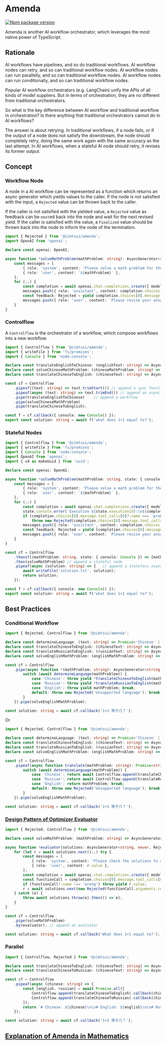# Amenda

[![Npm package version](https://img.shields.io/npm/v/@zimtsui/amenda?style=flat-square)](https://www.npmjs.com/package/@zimtsui/amenda)

Amenda is another AI workflow orchestrator, which leverages the most native power of TypeScript.

## Rationale

AI workflows have pipelines, and so do traditional workflows. AI workflow nodes can retry, and so can traditional workflow nodes. AI workflow nodes can run parallelly, and so can traditional workflow nodes. AI workflow nodes can run conditionally, and so can traditional workflow nodes.

Popular AI workflow orchestrators (e.g. LangChain) unify the APIs of all kinds of model suppliers. But in terms of orchestration, they are no different from traditional orchestrators.

So what is the key difference between AI workflow and traditional workflow in orchestration? Is there anything that traditional orchestrators cannot do in AI workflows?

The answer is about retrying. In traditional workflows, if a node fails, or if the output of a node does not satisfy the downstream, the node should completely retry, doing the same work again with the same accuracy as the last attempt. In AI workflows, when a stateful AI node should retry, it revises its former output.

## Concept

### Workflow Node

A node in a AI workflow can be represented as a function which returns an async generator which yields values to the caller. If the node is not satisfied with the input, a `Rejected` value can be thrown back to the caller.

If the caller is not satisfied with the yielded value, a `Rejected` value as feedback can be `next`ed back into the node and wait for the next revised yield. If the caller is satisfied with the value, a `Finalized` value should be thrown back into the node to inform the node of the termination.

```ts
import { Rejected } from '@zimtsui/amenda';
import OpenAI from 'openai';

declare const openai: OpenAI;

async function *solveMathProblem(mathProblem: string): AsyncGenerator<string, never, Rejected> {
	const messages = [
		{ role: 'system', content: 'Please solve a math problem for the user.' },
		{ role: 'user', content: `${mathProblem}` },
	];
	for (;;) {
		const completion = await openai.chat.completions.create({ model: 'gpt-4o', messages });
		messages.push({ role: 'assistant', content: completion.choices[0].message.content });
		const feedback: Rejected = yield completion.choices[0].message.content;
		messages.push({ role: 'user', content: `Please revise your answer upon the feedback: ${feedback.message}` });
	}
}
```

### Controlflow

A `Controlflow` is the orchestrator of a workflow, which compose workflows into a new workflow.

```ts
import { Controlflow } from '@zimtsui/amenda';
import { writeFile } from 'fs/promises';
import { Console } from 'node:console';

declare const translateEnglishToChinese: (englishText: string) => AsyncGenerator<string, never, Rejected>;
declare const solveChineseMathProblem: (chineseMathProblem: string) => AsyncGenerator<string, never, Rejected>;
declare const translateChineseToEnglish: (chineseText: string) => AsyncGenerator<string, never, Rejected>;

const cf = Controlflow
	.pipesf((text: string) => text.trimStart())	// append a sync function
	.pipeaf(async (text: string) => text.trimEnd())	// append an async function
	.pipe(translateEnglishToChinese)	// append a workflow
	.pipe(solveChineseMathProblem)
	.pipe(translateChineseToEnglish);

const f = cf.callback({ console: new Console() });
export const solution: string = await f('what does 1+1 equal to?');
```

### Stateful Nodes

```ts
import { Controlflow } from '@zimtsui/amenda';
import { writeFile } from 'fs/promises';
import { Console } from 'node:console';
import OpenAI from 'openai';
import { v4 as makeUuid } from 'uuid';

declare const openai: OpenAI;

async function *solveMathProblem(mathProblem: string, state: { console: Console, executionId: string }): AsyncGenerator<string, never, Rejected> {
	const messages = [
		{ role: 'system', content: 'Please solve a math problem for the user.' },
		{ role: 'user', content: `${mathProblem}` },
	];
	for (;;) {
		const completion = await openai.chat.completions.create({ model: 'gpt-4o', messages });
		state.console.error(`Execution ${state.executionId}:\n${completion.usage}`);
		if (completion.choices[0].message.tool_calls[0]?.name === 'problemTooHard')
			throw new Rejected(completion.choices[0].message.tool_calls[0].arguments.reason);
		messages.push({ role: 'assistant', content: completion.choices[0].message.content });
		const feedback: Rejected = yield [completion.choices[0].message.content, state];	// [output, state]
		messages.push({ role: 'user', content: `Please revise your answer upon the feedback: ${feedback.message}` });
	}
}

const cf = Controlflow
	.thensf((mathProblem: string, state: { console: Console }) => [mathProblem, { ...state, executionId: makeUuid() }])	// append a stateful sync function
	.then(solveMathProblem)	// append a stateful node
	.pipeaf(async (solution: string) => {	// append a stateless async function
		await writeFile('solution.txt', solution);
		return solution;
	});

const f = cf.callback({ console: new Console() });
export const solution: string = await f('what does 1+1 equal to?');
```

## Best Practices

### Conditional Workflow

```ts
import { Rejected, Controlflow } from '@zimtsui/amenda';

declare const determineLanguage: (text: string) => Promise<'Chinese' | 'Russian' | 'English'>;
declare const translateChineseToEnglish: (chineseText: string) => AsyncGenerator<string, never, Rejected>;
declare const translateRussianToEnglish: (russianText: string) => AsyncGenerator<string, never, Rejected>;
declare const solveEnglishMathProblem: (englishMathProblem: string) => AsyncGenerator<string, never, Rejected>;

const cf = Controlflow
	.pipe(async function *(mathProblem: string): AsyncGenerator<string, never, Rejected> {
		switch (await determineLanguage(mathProblem)) {
			case 'Chinese': throw yield *translateChineseToEnglish(mathProblem); break;
			case 'Russian': throw yield *translateRussianToEnglish(mathProblem); break;
			case 'English': throw yield mathProblem; break;
			default: throw new Rejected('Unsupported language'); break;
		}
	}).pipe(solveEnglishMathProblem);

const solution: string = await cf.callback('1+1 等于几？');

```

Or

```ts
import { Rejected, Controlflow } from '@zimtsui/amenda';

declare const determineLanguage: (text: string) => Promise<'Chinese' | 'Russian' | 'English'>;
declare const translateChineseToEnglish: (chineseText: string) => AsyncGenerator<string, never, Rejected>;
declare const translateRussianToEnglish: (russianText: string) => AsyncGenerator<string, never, Rejected>;
declare const solveEnglishMathProblem: (englishMathProblem: string) => AsyncGenerator<string, never, Rejected>;

const cf = Controlflow
	.pipeaf(async function translate(mathProblem: string): Promise<string> {
		switch (await determineLanguage(mathProblem)) {
			case 'Chinese': return await Controlflow.append(translateChineseToEnglish).callback(mathProblem); break;
			case 'Russian': return await Controlflow.append(translateRussianToEnglish).callback(mathProblem); break;
			case 'English': return mathProblem; break;
			default: throw new Rejected('Unsupported language'); break;
		}
	}).pipe(solveEnglishMathProblem);

const solution: string = await cf.callback('1+1 等于几？');

```

### [Design Pattern of Optimizer Evaluator](https://www.anthropic.com/engineering/building-effective-agents)

```ts
import { Rejected, Controlflow } from '@zimtsui/amenda';

declare const solveMathProblem: (mathProblem: string) => AsyncGenerator<string, never, Rejected>;

async function *evaluator(solutions: AsyncGenerator<string, never, Rejected>): AsyncGenerator<string, never, Rejected> {
	for (let r = await solutions.next();;) try {
		const messages = [
			{ role: 'system', content: 'Please check the solutions to a math problem.' },
			{ role: 'user', content: r.value },
		];
		const completion = await openai.chat.completions.create({ model: 'gpt-4o', messages });
		const functionCall = completion.choices[0].message.tool_calls[0];
		if (functionCall?.name !== 'wrong') throw yield r.value;
		r = await solutions.next(new Rejected(functionCall.arguments.reason));
	} catch (e) {
		throw await solutions.throw(e).then(() => e);
	}
}

const cf = Controlflow
	.pipe(solveMathProblem)
	.by(evaluator);	// append an evaluator

const solution: string = await cf.callback('What does 1+1 equal to?');
```

### Parallel

```ts
import { Controlflow, Rejected } from '@zimtsui/amenda';

declare const translateChineseToEnglish: (chineseText: string) => AsyncGenerator<string, never, Rejected>;
declare const translateChineseToRussian: (chineseText: string) => AsyncGenerator<string, never, Rejected>;

const cf = Controlflow
	.pipeaf(async (chinese: string) => {
		const [english, russian] = await Promise.all([
			Controlflow.append(translateChineseToEnglish).callback(chinese),
			Controlflow.append(translateChineseToRussian).callback(chinese),
		]);
		return `# Chinese: ${chinese}\n\n# English: ${english}\n\n# Russian: ${russian}`;
	});

const solution: string = await cf.callback('1+1 等于几？');
```

## [Explanation of Amenda in Mathematics](./explanation.md)
